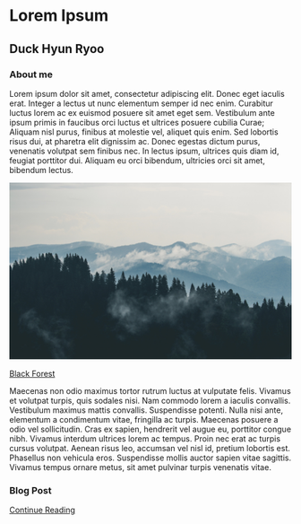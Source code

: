 # Lorem Ipsum
## Duck Hyun Ryoo
### About me

Lorem ipsum dolor sit amet, consectetur adipiscing elit. Donec eget iaculis erat. Integer a lectus ut nunc elementum semper id nec enim. Curabitur luctus lorem ac ex euismod posuere sit amet eget sem. Vestibulum ante ipsum primis in faucibus orci luctus et ultrices posuere cubilia Curae; Aliquam nisl purus, finibus at molestie vel, aliquet quis enim. Sed lobortis risus dui, at pharetra elit dignissim ac. Donec egestas dictum purus, venenatis volutpat sem finibus nec. In lectus ipsum, ultrices quis diam id, feugiat porttitor dui. Aliquam eu orci bibendum, ultricies orci sit amet, bibendum lectus.

![](mountains-clouds-forest-fog.jpg)

[Black Forest](https://en.wikipedia.org/wiki/Black_Forest)

Maecenas non odio maximus tortor rutrum luctus at vulputate felis. Vivamus et volutpat turpis, quis sodales nisi. Nam commodo lorem a iaculis convallis. Vestibulum maximus mattis convallis. Suspendisse potenti. Nulla nisi ante, elementum a condimentum vitae, fringilla ac turpis. Maecenas posuere a odio vel sollicitudin. Cras ex sapien, hendrerit vel augue eu, porttitor congue nibh. Vivamus interdum ultrices lorem ac tempus. Proin nec erat ac turpis cursus volutpat. Aenean risus leo, accumsan vel nisl id, pretium lobortis est. Phasellus non vehicula eros. Suspendisse mollis auctor sapien vitae sagittis. Vivamus tempus ornare metus, sit amet pulvinar turpis venenatis vitae.

### Blog Post

[Continue Reading](blog)
